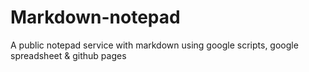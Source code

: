 # Markdown-notepad
A public notepad service with markdown using google scripts, google spreadsheet &amp; github pages
